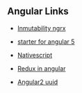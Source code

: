 Angular Links
-----

- [Inmutability ngrx](https://vsavkin.com/immutability-vs-encapsulation-90549ab74487)

- [starter for angular 5](https://stackblitz.com/edit/angular-ss54po?file=app%2Fapp.component.html)


- [Nativescript](https://www.nativescript.org)

- [Redux in angular](https://alligator.io/angular/ngrx-entity)

- [Angular2 uuid]()
